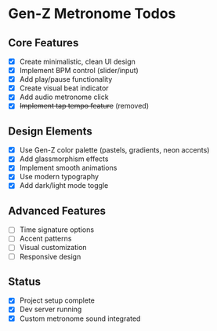 # Gen-Z Metronome Todos

## Core Features
- [x] Create minimalistic, clean UI design
- [x] Implement BPM control (slider/input)
- [x] Add play/pause functionality
- [x] Create visual beat indicator
- [x] Add audio metronome click
- [x] ~~Implement tap tempo feature~~ (removed)

## Design Elements
- [x] Use Gen-Z color palette (pastels, gradients, neon accents)
- [x] Add glassmorphism effects
- [x] Implement smooth animations
- [x] Use modern typography
- [x] Add dark/light mode toggle

## Advanced Features
- [ ] Time signature options
- [ ] Accent patterns
- [ ] Visual customization
- [ ] Responsive design

## Status
- [x] Project setup complete
- [x] Dev server running
- [x] Custom metronome sound integrated
